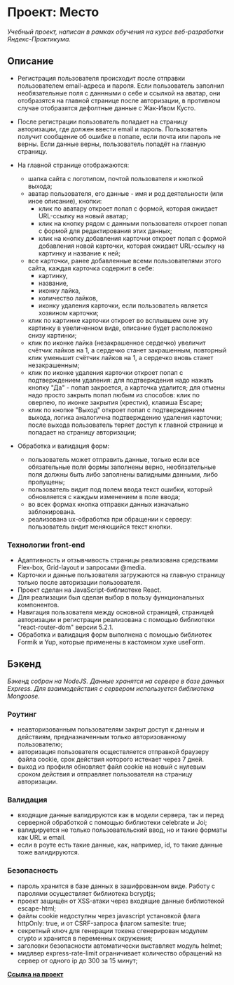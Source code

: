 # Проект: Место

_Учебный проект, написан в рамках обучения на курсе веб-разработки Яндекс-Практикума._

## Описание

- Регистрация пользователя происходит после отправки пользователем email-адреса и пароля. Если пользователь заполнил необязательные поля с даннными о себе и ссылкой на аватар, они отобразятся на главной странице после авторизации, в противном случае отобразятся дефолтные данные с Жак-Ивом Кусто.

- После регистрации пользователь попадает на страницу авторизации, где должен ввести email и пароль. Пользователь получит сообщение об ошибке в попапе, если почта или пароль не верны. Если данные верны, пользователь попадёт на главную страницу.

- На главной странице отображаются:

  - шапка сайта с логотипом, почтой пользователя и кнопкой выхода;
  - аватар пользователя, его данные - имя и род деятельности (или иное описание), кнопки:
    - клик по аватару откроет попап с формой, которая ожидает URL-ссылку на новый аватар;
    - клик на кнопку рядом с данными пользователя откроет попап с формой для редактирования этих данных;
    - клик на кнопку добавления карточки откроет попап с формой добавления новой карточки, которая ожидает URL-ссылку на картинку и название к ней;
  - все карточки, ранее добавленные всеми пользователями этого сайта, каждая карточка содержит в себе:
    - картинку,
    - название,
    - иконку лайка,
    - количество лайков,
    - иконку удаления карточки, если пользователь является хозяином карточки;
  - клик по картинке карточки откроет во всплывшем окне эту картинку в увеличенном виде, описание будет расположено снизу картинки;
  - клик по иконке лайка (незакрашенное сердечко) увеличит счётчик лайков на 1, а сердечко станет закрашенным, повторный клик уменьшит счётчик лайков на 1, а сердечко вновь станет незакрашенным;
  - клик по иконке удаления карточки откроет попап с подтверждением удаления: для подтверждения надо нажать кнопку "Да" - попап закроется, а карточка удалится; для отмены надо просто закрыть попап любым из способов: клик по оверлею, по иконке закрытия (крестик), клавиша Escape;
  - клик по кнопке "Выход" откроет попап с подтверждением выхода, логика аналогична подтверждению удаления карточки; после выхода пользователь теряет доступ к главной странице и попадает на страницу авторизации;

- Обработка и валидация форм:
  - пользователь может отправить данные, только если все обязательные поля формы заполнены верно, необязательные поля должны быть либо заполнены валидными данными, либо пропущены;
  - пользователь видит под полем ввода текст ошибки, который обновляется с каждым изменением в поле ввода;
  - во всех формах кнопка отправки данных изначально заблокирована.
  - реализована ux-обработка при обращении к серверу: пользователь видит меняющийся текст кнопки.

### Технологии front-end

- Адаптивность и отзывчивость страницы реализована средствами Flex-box, Grid-layout и запросами @media.
- Карточки и данные пользователя загружаются на главную страницу только после авторизации пользователя.
- Проект сделан на JavaScript-библиотеке React.
- Для реализации был сделан выбор в пользу функциональных компонентов.
- Навигация пользователя между основной страницей, страницей авторизации и регистрации реализована с помощью библиотеки "react-router-dom" версии 5.2.1.
- Обработка и валидация форм выполнена с помощью библиотек Formik и Yup, которые применены в кастомном хуке useForm.

## Бэкенд

_Бэкенд собран на NodeJS. Данные хранятся на сервере в базе данных Express. Для взаимодействия с сервером используется библиотека Mongoose._

### Роутинг

- неавторизованным пользователям закрыт доступ к данным и действиям, предназначенным только авторизованному пользователю;
- авторизация пользователя осществляется отправкой браузеру файла cookie, срок действия которого истекает через 7 дней.
- выход из профиля обновляет файл cookie на новый с нулевым сроком действия и отправляет пользователя на страницу авторизации.

### Валидация

- входящие данные валидируются как в модели сервера, так и перед серверной обработкой с помощью библиотеки celebrate и Joi;
- валидируется не только пользовательский ввод, но и такие форматы как URL и email.
- если в роуте есть такие данные, как, например, id, то такие данные тоже валидируются.

### Безопасность

- пароль хранится в базе данных в зашифрованном виде. Работу с паролями осуществляет библиотека bcryptjs;
- проект защищён от XSS-атаки через входящие данные библиотекой escape-html;
- файлы cookie недоступны через javascript установкой флага httpOnly: true, и от CSRF-запроса флагом samesite: true;
- секретный ключ для генерации токена сгенерирован модулем crypto и хранится в переменных окружения;
- заголовки безопасности автоматически выставляет модуль helmet;
- мидлвер express-rate-limit ограничивает количество обращений на сервер от одного ip до 300 за 15 минут;

**[Ссылка на проект](https://moovies.nomoredomains.work)**
